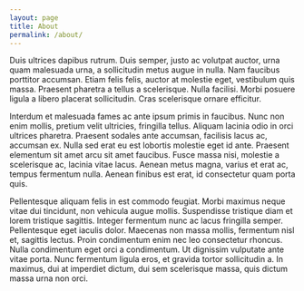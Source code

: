 ```yaml
---
layout: page
title: About
permalink: /about/
---
```

Duis ultrices dapibus rutrum. Duis semper, justo ac volutpat auctor, urna quam malesuada urna, a sollicitudin metus augue in nulla. Nam faucibus porttitor accumsan. Etiam felis felis, auctor at molestie eget, vestibulum quis massa. Praesent pharetra a tellus a scelerisque. Nulla facilisi. Morbi posuere ligula a libero placerat sollicitudin. Cras scelerisque ornare efficitur.

Interdum et malesuada fames ac ante ipsum primis in faucibus. Nunc non enim mollis, pretium velit ultricies, fringilla tellus. Aliquam lacinia odio in orci ultrices pharetra. Praesent sodales ante accumsan, facilisis lacus ac, accumsan ex. Nulla sed erat eu est lobortis molestie eget id ante. Praesent elementum sit amet arcu sit amet faucibus. Fusce massa nisi, molestie a scelerisque ac, lacinia vitae lacus. Aenean metus magna, varius et erat ac, tempus fermentum nulla. Aenean finibus est erat, id consectetur quam porta quis.

Pellentesque aliquam felis in est commodo feugiat. Morbi maximus neque vitae dui tincidunt, non vehicula augue mollis. Suspendisse tristique diam et lorem tristique sagittis. Integer fermentum nunc ac lacus fringilla semper. Pellentesque eget iaculis dolor. Maecenas non massa mollis, fermentum nisl et, sagittis lectus. Proin condimentum enim nec leo consectetur rhoncus. Nulla condimentum eget orci a condimentum. Ut dignissim vulputate ante vitae porta. Nunc fermentum ligula eros, et gravida tortor sollicitudin a. In maximus, dui at imperdiet dictum, dui sem scelerisque massa, quis dictum massa urna non orci.

